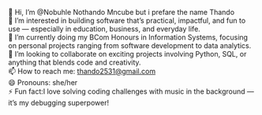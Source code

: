 👋 Hi, I’m @Nobuhle Nothando Mncube but i prefare the name Thando   
👀 I’m interested in building software that’s practical, impactful, and fun to use — especially in education, business, and everyday life.  
🌱 I’m currently doing my BCom Honours in Information Systems, focusing on personal projects ranging from software development to data analytics.  
💞️ I’m looking to collaborate on exciting projects involving Python, SQL, or anything that blends code and creativity.  
📫 How to reach me: thando2531@gmail.com  
😄 Pronouns: she/her  
⚡ Fun fact:I love solving coding challenges with music in the background — it’s my debugging superpower!
